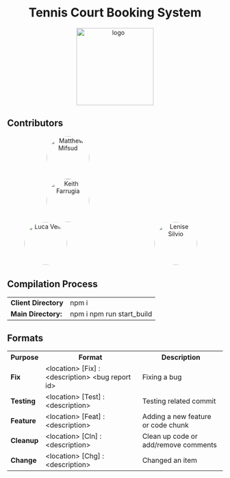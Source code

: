 <h1 align="center"> Tennis Court Booking System</h1>

<p align="center"><a target="_blank" rel="noopener noreferrer"><img width="180" src="https://i.ibb.co/z6nLrz5/logo.png" alt="logo"></a></p>

## Contributors

<div style="margin-right: 20px; text-align: center;">
    <a href="https://github.com/mifsudmatthew" style="display: inline-block; margin-right: 200px;"><img alt="Matthew Mifsud" style="width: 100px; border-radius:50%;" src="https://avatars.githubusercontent.com/u/97695752?v=4"/></a>
    <a href="https://github.com/KeithFarrugia" style="display: inline-block; margin-right: 200px;"><img alt="Keith Farrugia" style="width: 100px; border-radius:50%;" src="https://avatars.githubusercontent.com/u/148719589?v=4"/></a>
    <a href="https://github.com/FirePhoenixBro" style="display: inline-block; margin-right: 200px;"><img alt="Luca Vella" style="width: 100px; border-radius:50%;" src="https://avatars.githubusercontent.com/u/104022853?v=4"/></a>
    <a href="https://github.com/lensil"><img alt="Lenise Silvio" style="width: 100px; border-radius:50%;" src="https://avatars.githubusercontent.com/u/147991201?v=4"/></a>
</div>




## Compilation Process

<table>
  <tr>
    <td><b>Client Directory</b></td>
    <td>npm i</td>
  </tr>
  <tr>
    <td><b>Main Directory:</b></td>
    <td>
    npm i
    npm run start_build
    </td>
  </tr>
</table>

## Formats

<table>
  <tr>
    <th><b>Purpose</b></th>
    <th> Format</th>
    <th> Description</th>
  </tr>

  <tr>
    <td><b>Fix</b></td>
    <td>&lt;location&gt; [Fix] : &lt;description&gt; &lt;bug report id&gt;</td>
    <td>Fixing a bug</td>
  </tr>
  
  <tr>
    <td><b>Testing</b></td>
    <td>&lt;location&gt; [Test] : &lt;description&gt;</td>
    <td>Testing related commit</td>
  </tr>

  <tr>
    <td><b>Feature</b></td>
    <td>&lt;location&gt; [Feat] : &lt;description&gt;</td>
    <td>Adding a new feature or code chunk</td>
  </tr>

  <tr>
    <td><b>Cleanup</b></td>
    <td>&lt;location&gt; [Cln] : &lt;description&gt;</td>
    <td>Clean up code or add/remove comments</td>
  </tr>

  <tr>
    <td><b>Change</b></td>
    <td>&lt;location&gt; [Chg] : &lt;description&gt;</td>
    <td>Changed an item</td>
  </tr>
</table>
